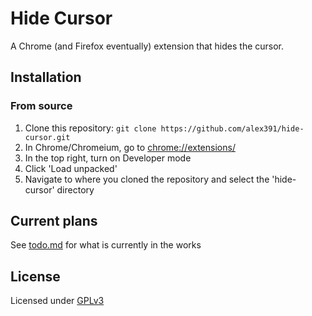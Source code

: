 # Hide Cursor
A Chrome (and Firefox eventually) extension that hides the cursor.

## Installation
### From source
1. Clone this repository: `git clone https://github.com/alex391/hide-cursor.git`
2. In Chrome/Chromeium, go to [chrome://extensions/](chrome://extensions/)
3. In the top right, turn on Developer mode
4. Click 'Load unpacked'
5. Navigate to where you cloned the repository and select the 'hide-cursor' directory

## Current plans
See [todo.md](todo.md) for what is currently in the works

## License
Licensed under [GPLv3](LICENSE)